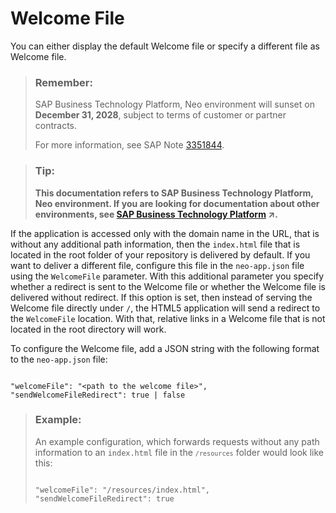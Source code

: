 <!-- loio4e9d92ea8da0400fb40849d4b7bfc560 -->

# Welcome File

You can either display the default Welcome file or specify a different file as Welcome file.

> ### Remember:  
> SAP Business Technology Platform, Neo environment will sunset on **December 31, 2028**, subject to terms of customer or partner contracts.
> 
> For more information, see SAP Note [3351844](https://launchpad.support.sap.com/#/notes/3351844).

> ### Tip:  
> **This documentation refers to SAP Business Technology Platform, Neo environment. If you are looking for documentation about other environments, see [SAP Business Technology Platform](https://help.sap.com/viewer/65de2977205c403bbc107264b8eccf4b/Cloud/en-US/6a2c1ab5a31b4ed9a2ce17a5329e1dd8.html "SAP Business Technology Platform (SAP BTP) is an integrated offering comprised of four technology portfolios: database and data management, application development and integration, analytics, and intelligent technologies. The platform offers users the ability to turn data into business value, compose end-to-end business processes, and build and extend SAP applications quickly.") :arrow_upper_right:.**

If the application is accessed only with the domain name in the URL, that is without any additional path information, then the `index.html` file that is located in the root folder of your repository is delivered by default. If you want to deliver a different file, configure this file in the `neo-app.json` file using the `WelcomeFile` parameter. With this additional parameter you specify whether a redirect is sent to the Welcome file or whether the Welcome file is delivered without redirect. If this option is set, then instead of serving the Welcome file directly under `/`, the HTML5 application will send a redirect to the `WelcomeFile` location. With that, relative links in a Welcome file that is not located in the root directory will work.

To configure the Welcome file, add a JSON string with the following format to the `neo-app.json` file:

```

"welcomeFile": "<path to the welcome file>",
"sendWelcomeFileRedirect": true | false
```

> ### Example:  
> An example configuration, which forwards requests without any path information to an `index.html` file in the <code><code>/resources</code></code> folder would look like this:
> 
> ```
> 
> "welcomeFile": "/resources/index.html",
> "sendWelcomeFileRedirect": true
> ```

